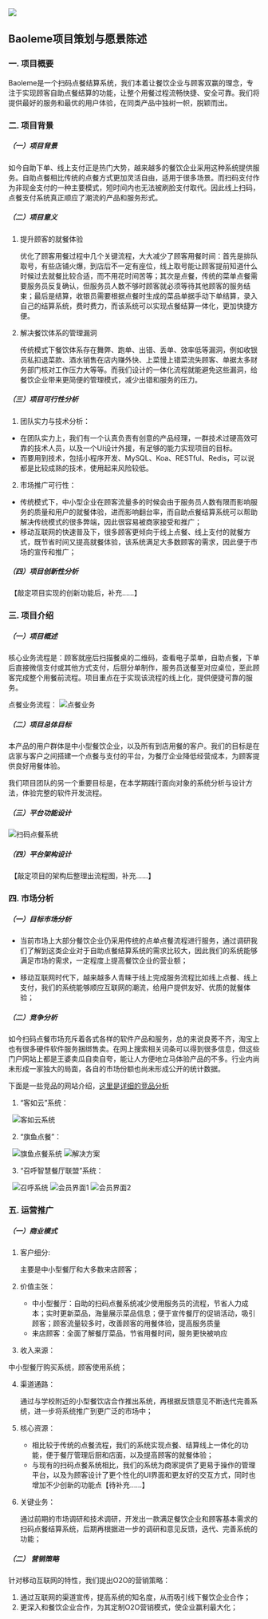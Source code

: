 <img src="../UI/login&register/baoleme_logo_cat.svg">

## Baoleme项目策划与愿景陈述

### 一. 项目概要

Baoleme是一个扫码点餐结算系统，我们本着让餐饮企业与顾客双赢的理念，专注于实现顾客自助点餐结算的功能，让整个用餐过程流畅快捷、安全可靠。我们将提供最好的服务和最优的用户体验，在同类产品中独树一帜，脱颖而出。

### 二. 项目背景

##### （一）项目背景

​如今自助下单、线上支付正是热门大势，越来越多的餐饮企业采用这种系统提供服务。自助点餐相比传统的点餐方式更加灵活自由，适用于很多场景。而扫码支付作为非现金支付的一种主要模式，短时间内也无法被刷脸支付取代。因此线上扫码，点餐支付系统真正顺应了潮流的产品和服务形式。

##### （二）项目意义

1. 提升顾客的就餐体验

    优化了顾客用餐过程中几个关键流程，大大减少了顾客用餐时间：首先是排队取号，有些店铺火爆，到店后不一定有座位，线上取号能让顾客提前知道什么时候过去就餐比较合适，而不用花时间苦等；其次是点餐，传统的菜单点餐需要服务员反复确认，但服务员人数不够时顾客就必须等待其他顾客的服务结束；最后是结算，收银员需要根据点餐时生成的菜品单据手动下单结算，录入自己的结算系统，费时费力，而该系统可以实现点餐结算一体化，更加快捷方便。

2. 解决餐饮体系的管理漏洞

    传统模式下餐饮体系存在舞弊、跑单、出错、丢单、效率低等漏洞，例如收银员私扣退菜款、酒水销售在店内赚外快、上菜慢上错菜流失顾客、单据太多财务部门核对工作压力大等等。而我们设计的一体化流程就能避免这些漏洞，给餐饮企业带来更简便的管理模式，减少出错和服务的压力。

##### （三）项目可行性分析

1. 团队实力与技术分析：

  - 在团队实力上，我们有一个认真负责有创意的产品经理，一群技术过硬高效可靠的技术人员，以及一个UI设计外援，有足够的能力实现项目的目标。
  - 而要用到技术，包括小程序开发、MySQL、Koa、RESTful、Redis，可以说都是比较成熟的技术，使用起来风险较低。

2. 市场推广可行性：

  - 传统模式下，中小型企业在顾客流量多的时候会由于服务员人数有限而影响服务的质量和用户的就餐体验，进而影响翻台率，而自助点餐结算系统可以帮助解决传统模式的很多弊端，因此很容易被商家接受和推广；
  - 移动互联网的快速普及下，很多顾客更倾向于线上点餐、线上支付的就餐方式，既节省时间又提高就餐体验，该系统满足大多数顾客的需求，因此便于市场的宣传和推广；

##### （四）项目创新性分析

​	【敲定项目实现的创新功能后，补充......】

### 三. 项目介绍

##### （一）项目概述

​核心业务流程是：顾客就座后扫描餐桌的二维码，查看电子菜单，自助点餐，下单后直接微信支付或其他方式支付，后厨分单制作，服务员送餐至对应桌位，至此顾客完成整个用餐前流程。项目重点在于实现该流程的线上化，提供便捷可靠的服务。

点餐业务流程：
![点餐业务](https://github.com/Baoleme/Dashboard/blob/master/UseCases/img_activity/%E7%82%B9%E9%A4%90%E4%B8%9A%E5%8A%A1.jpg)

##### （二）项目总体目标

​本产品的用户群体是中小型餐饮企业，以及所有到店用餐的客户。我们的目标是在店家与客户之间搭建一个点餐与支付的平台，为餐厅企业降低经营成本，为顾客提供良好用餐体验。

我们项目团队的另一个重要目标是，在本学期践行面向对象的系统分析与设计方法，体验完整的软件开发流程。

##### （三）平台功能设计

​![扫码点餐系统](../image/扫码点餐支付系统.png)

##### （四）平台架构设计

​	【敲定项目的架构后整理出流程图，补充......】

### 四. 市场分析

#####  （一）目标市场分析

- 当前市场上大部分餐饮企业仍采用传统的点单点餐流程进行服务，通过调研我们了解到这类企业对于自助点餐结算系统的需求比较大，因此我们的系统能够满足市场的需求，一定程度上提高餐饮企业的营业额；

- 移动互联网时代下，越来越多人青睐于线上完成服务流程比如线上点餐、线上支付，我们的系统能够顺应互联网的潮流，给用户提供友好、优质的就餐体验；

#####  （二）竞争分析

​如今扫码点餐市场充斥着各式各样的软件产品和服务，总的来说良莠不齐，淘宝上也有很多硬件软件服务捆绑售卖。在网上搜索相关词条可以得到很多信息，但这些门户网站上都是王婆卖瓜自卖自夸，能让人方便地立马体验产品的不多。行业内尚未形成一家独大的局面，各自的市场份额也尚未形成公开的统计数据。

下面是一些竞品的网站介绍，[这里是详细的竞品分析](https://github.com/Baoleme/Dashboard/blob/master/documents/competitor_analyze.md)
1. “客如云”系统：

   ![客如云系统](../img_competitors/客如云系统.png)

2. “旗鱼点餐”：

   ![旗鱼点餐系统](../img_competitors/旗鱼点餐.png)  ![解决方案](../img_competitors/解决方案.png)

3. “召呼智慧餐厅联盟”系统：

   ![召呼系统](../img_competitors/召呼系统.png)  ![会员界面1](../img_competitors/会员界面1.png)  ![会员界面2](../img_competitors/会员界面2.png)



### 五. 运营推广

##### （一）商业模式

1. 客户细分:

     主要是中小型餐厅和大多数来店顾客；

2. 价值主张：

   - 中小型餐厅：自助的扫码点餐系统减少使用服务员的流程，节省人力成本；实时更新菜品，海量展示菜品信息；便于宣传餐厅的促销活动，吸引顾客；顾客流量较多时，改善顾客的用餐体验，提高服务质量
   - 来店顾客：全面了解餐厅菜品，节省用餐时间，服务更快被响应

3. 收入来源：

  中小型餐厅购买系统，顾客使用系统；

4. 渠道通路：

      通过与学校附近的小型餐饮店合作推出系统，再根据反馈意见不断迭代完善系统，进一步将系统推广到更广泛的市场中；

5. 核心资源：

   -  相比较于传统的点餐流程，我们的系统实现点餐、结算线上一体化的功能，便于餐厅管理后厨和店面，以及提高顾客的就餐体验；
   - 与现有的扫码点餐系统相比，我们的系统为商家提供了更易于操作的管理平台，以及为顾客设计了更个性化的UI界面和更友好的交互方式，同时也增加不少创新的功能点【待补充......】

6. 关键业务：

    通过前期的市场调研和技术调研，开发出一款满足餐饮企业和顾客基本需求的扫码点餐结算系统，后期再根据进一步的调研和意见反馈，迭代、完善系统的功能；

##### （二） 营销策略

​针对移动互联网的特性，我们提出O2O的营销策略：

1. 通过互联网的渠道宣传，提高系统的知名度，从而吸引线下餐饮企业合作；
2. 更深入和餐饮企业合作，为其定制O2O营销模式，使企业赢利最大化；
